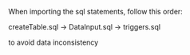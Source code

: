 When importing the sql statements, follow this order:

createTable.sql -> DataInput.sql -> triggers.sql

to avoid data inconsistency
